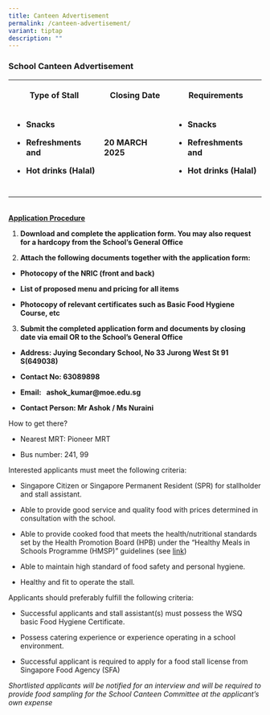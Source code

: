 ```yaml
---
title: Canteen Advertisement
permalink: /canteen-advertisement/
variant: tiptap
description: ""
---
```

<h3><strong>School Canteen Advertisement</strong></h3>
<p></p>
<table style="minWidth: 75px">
<colgroup>
<col>
<col>
<col>
</colgroup>
<tbody>
<tr>
<th rowspan="1" colspan="1">
<p>Type of Stall</p>
</th>
<th rowspan="1" colspan="1">
<p>Closing Date</p>
</th>
<th rowspan="1" colspan="1">
<p>Requirements</p>
</th>
</tr>
<tr>
<td rowspan="1" colspan="1">
<ul data-tight="true" class="tight">
<li>
<p><strong>Snacks</strong>
</p>
</li>
<li>
<p><strong>Refreshments and </strong>
</p>
</li>
<li>
<p><strong>Hot drinks (Halal)</strong>
</p>
</li>
</ul>
</td>
<td rowspan="1" colspan="1">
<p><strong>20 MARCH 2025</strong>
</p>
</td>
<td rowspan="1" colspan="1">
<ul data-tight="true" class="tight">
<li>
<p><strong>Snacks</strong>
</p>
</li>
<li>
<p><strong>Refreshments and </strong>
</p>
</li>
<li>
<p><strong>Hot drinks (Halal)</strong>
</p>
</li>
</ul>
</td>
</tr>
<tr>
<td rowspan="1" colspan="1">
<p></p>
</td>
<td rowspan="1" colspan="1">
<p></p>
</td>
<td rowspan="1" colspan="1">
<p></p>
</td>
</tr>
</tbody>
</table>
<p>
<br><strong><u>Application Procedure</u></strong>
</p>
<ol data-tight="true" class="tight">
<li>
<p><strong>Download and complete the application form. You may also request for a hardcopy from the School’s General Office</strong>
</p>
</li>
</ol>
<p></p>
<ol start="2" data-tight="true" class="tight">
<li>
<p><strong>Attach the following documents together with the application form:</strong>
</p>
</li>
</ol>
<ul data-tight="true" class="tight">
<li>
<p><strong>Photocopy of the NRIC (front and back)</strong>
</p>
</li>
<li>
<p><strong>List of proposed menu and pricing for all items</strong>
</p>
</li>
<li>
<p><strong>Photocopy of relevant certificates such as Basic Food Hygiene Course, etc</strong>
</p>
</li>
</ul>
<p></p>
<ol start="3" data-tight="true" class="tight">
<li>
<p><strong>Submit the completed application form and documents by closing date via email OR to the School’s General Office</strong>
</p>
</li>
</ol>
<ul data-tight="true" class="tight">
<li>
<p><strong>Address: Juying Secondary School, No 33 Jurong West St 91 S(649038)</strong>
</p>
</li>
<li>
<p><strong>Contact No: 63089898</strong>
</p>
</li>
<li>
<p><strong>Email:&nbsp;&nbsp;&nbsp;<a rel="noopener noreferrer nofollow" target="_blank">ashok_kumar@moe.edu.sg</a></strong>
</p>
</li>
<li>
<p><strong>Contact Person: Mr Ashok / Ms Nuraini</strong>
</p>
</li>
</ul>
<p></p>
<p>How to get there?</p>
<ul data-tight="true" class="tight">
<li>
<p>Nearest MRT: Pioneer MRT</p>
</li>
<li>
<p>Bus number: 241, 99</p>
</li>
</ul>
<p></p>
<p>Interested applicants must meet the following criteria:</p>
<ul data-tight="true" class="tight">
<li>
<p>Singapore Citizen or Singapore Permanent Resident (SPR) for stallholder
and stall assistant.</p>
</li>
<li>
<p>Able to provide good service and quality food with prices determined in
consultation with the school.</p>
</li>
<li>
<p>Able to provide cooked food that meets the health/nutritional standards
set by the Health Promotion Board (HPB) under the “Healthy Meals in Schools
Programme (HMSP)” guidelines (see&nbsp;<a href="https://hpb.gov.sg/schools/school-programmes/healthy-meals-in-schools-programme" rel="noopener noreferrer nofollow" target="_blank">link</a>)</p>
</li>
<li>
<p>Able to maintain high standard of food safety and personal hygiene.</p>
</li>
<li>
<p>Healthy and fit to operate the stall.</p>
</li>
</ul>
<p></p>
<p>Applicants should preferably fulfill the following criteria:</p>
<ul data-tight="true" class="tight">
<li>
<p>Successful applicants and stall assistant(s) must possess the WSQ basic
Food Hygiene Certificate.</p>
</li>
<li>
<p>Possess catering experience or experience operating in a school environment.</p>
</li>
<li>
<p>Successful applicant is required to apply for a food stall license from
Singapore Food Agency (SFA)</p>
</li>
</ul>
<p></p>
<p><em>Shortlisted applicants will be notified for an interview and will be required to provide food sampling for the School Canteen Committee at the applicant’s own expense</em>
</p>
<p>&nbsp;</p>
